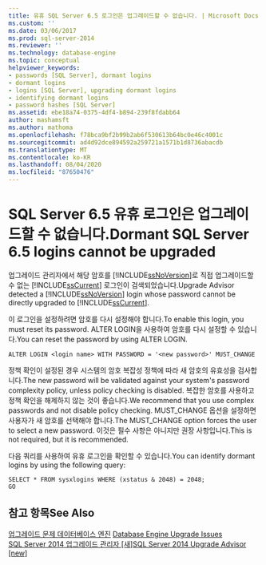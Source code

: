 ```yaml
---
title: 유휴 SQL Server 6.5 로그인은 업그레이드할 수 없습니다. | Microsoft Docs
ms.custom: ''
ms.date: 03/06/2017
ms.prod: sql-server-2014
ms.reviewer: ''
ms.technology: database-engine
ms.topic: conceptual
helpviewer_keywords:
- passwords [SQL Server], dormant logins
- dormant logins
- logins [SQL Server], upgrading dormant logins
- identifying dormant logins
- password hashes [SQL Server]
ms.assetid: ebe18a74-0375-4df4-b894-239f8fdabb64
author: mashamsft
ms.author: mathoma
ms.openlocfilehash: f78bca9bf2b99b2ab6f530613b64bc0e46c4001c
ms.sourcegitcommit: ad4d92dce894592a259721a1571b1d8736abacdb
ms.translationtype: MT
ms.contentlocale: ko-KR
ms.lasthandoff: 08/04/2020
ms.locfileid: "87650476"
---
```

# <a name="dormant-sql-server-65-logins-cannot-be-upgraded"></a><span data-ttu-id="dd8fd-102">SQL Server 6.5 유휴 로그인은 업그레이드할 수 없습니다.</span><span class="sxs-lookup"><span data-stu-id="dd8fd-102">Dormant SQL Server 6.5 logins cannot be upgraded</span></span>
  <span data-ttu-id="dd8fd-103">업그레이드 관리자에서 해당 암호를 [!INCLUDE[ssNoVersion](../../includes/ssnoversion-md.md)]로 직접 업그레이드할 수 없는 [!INCLUDE[ssCurrent](../../includes/sscurrent-md.md)] 로그인이 검색되었습니다.</span><span class="sxs-lookup"><span data-stu-id="dd8fd-103">Upgrade Advisor detected a [!INCLUDE[ssNoVersion](../../includes/ssnoversion-md.md)] login whose password cannot be directly upgraded to [!INCLUDE[ssCurrent](../../includes/sscurrent-md.md)].</span></span>  
  
 <span data-ttu-id="dd8fd-104">이 로그인을 설정하려면 암호를 다시 설정해야 합니다.</span><span class="sxs-lookup"><span data-stu-id="dd8fd-104">To enable this login, you must reset its password.</span></span> <span data-ttu-id="dd8fd-105">ALTER LOGIN을 사용하여 암호를 다시 설정할 수 있습니다.</span><span class="sxs-lookup"><span data-stu-id="dd8fd-105">You can reset the password by using ALTER LOGIN.</span></span>  
  
```  
ALTER LOGIN <login name> WITH PASSWORD = '<new password>' MUST_CHANGE  
```  
  
 <span data-ttu-id="dd8fd-106">정책 확인이 설정된 경우 시스템의 암호 복잡성 정책에 따라 새 암호의 유효성을 검사합니다.</span><span class="sxs-lookup"><span data-stu-id="dd8fd-106">The new password will be validated against your system's password complexity policy, unless policy checking is disabled.</span></span> <span data-ttu-id="dd8fd-107">복잡한 암호를 사용하고 정책 확인을 해제하지 않는 것이 좋습니다.</span><span class="sxs-lookup"><span data-stu-id="dd8fd-107">We recommend that you use complex passwords and not disable policy checking.</span></span> <span data-ttu-id="dd8fd-108">MUST_CHANGE 옵션을 설정하면 사용자가 새 암호를 선택해야 합니다.</span><span class="sxs-lookup"><span data-stu-id="dd8fd-108">The MUST_CHANGE option forces the user to select a new password.</span></span> <span data-ttu-id="dd8fd-109">이것은 필수 사항은 아니지만 권장 사항입니다.</span><span class="sxs-lookup"><span data-stu-id="dd8fd-109">This is not required, but it is recommended.</span></span>  
  
 <span data-ttu-id="dd8fd-110">다음 쿼리를 사용하여 유휴 로그인을 확인할 수 있습니다.</span><span class="sxs-lookup"><span data-stu-id="dd8fd-110">You can identify dormant logins by using the following query:</span></span>  
  
```  
SELECT * FROM sysxlogins WHERE (xstatus & 2048) = 2048;  
GO  
```  
  
## <a name="see-also"></a><span data-ttu-id="dd8fd-111">참고 항목</span><span class="sxs-lookup"><span data-stu-id="dd8fd-111">See Also</span></span>  
 <span data-ttu-id="dd8fd-112">[업그레이드 문제 데이터베이스 엔진](../../../2014/sql-server/install/database-engine-upgrade-issues.md) </span><span class="sxs-lookup"><span data-stu-id="dd8fd-112">[Database Engine Upgrade Issues](../../../2014/sql-server/install/database-engine-upgrade-issues.md) </span></span>  
 [<span data-ttu-id="dd8fd-113">SQL Server 2014 업그레이드 관리자 &#91;새&#93;</span><span class="sxs-lookup"><span data-stu-id="dd8fd-113">SQL Server 2014 Upgrade Advisor &#91;new&#93;</span></span>](sql-server-2014-upgrade-advisor.md)  
  
  
